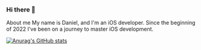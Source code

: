 ### Hi there 👋

About me
My name is Daniel, and I'm an iOS developer. Since the beginning of 2022 I've been on a journey to master iOS development.


[![Anurag's GitHub stats](https://github-readme-stats.vercel.app/api?username=danielkarath)](https://github.com/anuraghazra/github-readme-stats)


